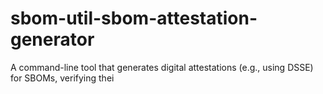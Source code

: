 # sbom-util-sbom-attestation-generator
A command-line tool that generates digital attestations (e.g., using DSSE) for SBOMs, verifying thei
